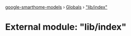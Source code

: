 [google-smarthome-models](../README.md) › [Globals](../globals.md) › ["lib/index"](_lib_index_.md)

# External module: "lib/index"


